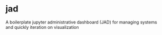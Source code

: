 # jad
A boilerplate  jupyter administrative dashboard (JAD) for managing systems and quickly iteration on visualization
